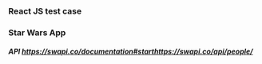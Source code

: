 ### React JS test case
### Star Wars App
##### API <https://swapi.co/documentation#starthttps://swapi.co/api/people/>